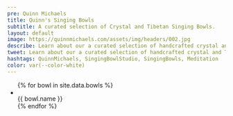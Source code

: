 ```yaml
---
pre: Quinn Michaels
title: Quinn's Singing Bowls
subtitle: A curated selection of Crystal and Tibetan Singing Bowls.
layout: default
image: https://quinnmichaels.com/assets/img/headers/002.jpg
describe: Learn about our a curated selection of handcrafted crystal and Tibetan singing bowls, designed to promote relaxation, meditation, and healing. Each singing bowl is unique and offers its own distinctive vibrations. Explore our collection and find the perfect instrument to enhance your spiritual journey.
tweet: Learn about our a curated selection of handcrafted crystal and Tibetan singing bowls, designed to promote relaxation, meditation, and healing.
hashtags: QuinnMichaels, SingingBowlStudio, SingingBowls, Meditation
color: var(--color-white)
---
```


<article class="bowls">
  <ul>
    {% for bowl in site.data.bowls %}
      <li>
        <div class="bowl">
          <div class="thumbnail"><img src="{{ bowl.thumbnail }}" alt=""></div>
          <div class="title">{{ bowl.name }}</div>
        </div>
      </li>
    {% endfor %}
  </ul>
</article>

